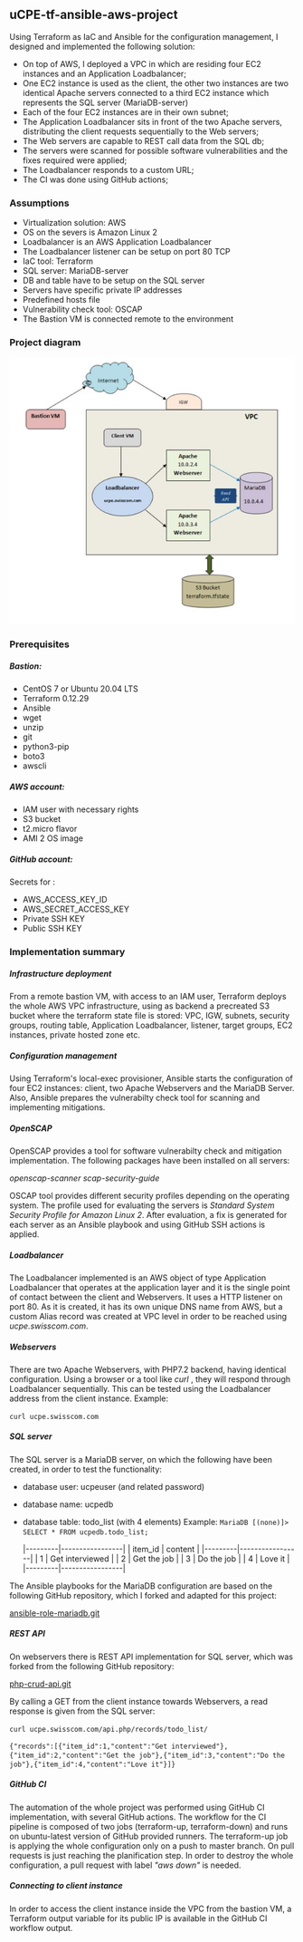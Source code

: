 ## uCPE-tf-ansible-aws-project

Using Terraform as IaC and Ansible for the configuration management, I designed and implemented the following solution:
- On top of AWS, I deployed a VPC in which are residing four EC2 instances and an Application Loadbalancer;
- One EC2 instance is used as the client, the other two instances are two identical Apache servers connected to a third EC2 instance which represents the SQL server (MariaDB-server)
- Each of the four EC2 instances are in their own subnet;
- The Application Loadbalancer sits in front of the two Apache servers, distributing the client requests sequentially to the Web servers;
- The Web servers are capable to REST call data from the SQL db;
- The servers were scanned for possible software vulnerabilities and the fixes required were applied;
- The Loadbalancer responds to a custom URL;
- The CI was done using GitHub actions; 

### Assumptions

- Virtualization solution: AWS
- OS on the severs is Amazon Linux 2
- Loadbalancer is an AWS Application Loadbalancer
- The Loadbalancer listener can be setup on port 80 TCP
- IaC tool: Terraform
- SQL server: MariaDB-server
- DB and table have to be setup on the SQL server
- Servers have specific private IP addresses 
- Predefined hosts file
- Vulnerability check tool: OSCAP
- The Bastion VM is connected remote to the environment

### Project diagram

![](images/Diagram.JPG)

### Prerequisites 

##### Bastion:

* CentOS 7 or Ubuntu 20.04 LTS
* Terraform 0.12.29
* Ansible
* wget
* unzip
* git
* python3-pip
* boto3
* awscli

##### AWS account:

* IAM user with necessary rights
* S3 bucket
* t2.micro flavor
* AMI 2 OS image

##### GitHub account:

Secrets for :
 * AWS_ACCESS_KEY_ID
 * AWS_SECRET_ACCESS_KEY
 * Private SSH KEY
 * Public SSH KEY

### Implementation summary

##### Infrastructure deployment

From a remote bastion VM, with access to an IAM user, Terraform deploys the whole AWS VPC infrastructure, using as backend a precreated S3 bucket where the terraform state file is stored: VPC, IGW, subnets, security groups, routing table, Application Loadbalancer, listener, target groups, EC2 instances, private hosted zone etc.

##### Configuration management

Using Terraform's local-exec provisioner, Ansible starts the configuration of four EC2 instances: client, two Apache Webservers and the MariaDB Server. Also, Ansible prepares the vulnerabilty check tool for scanning and implementing mitigations.

##### OpenSCAP

OpenSCAP provides a tool for software vulnerabilty check and mitigation implementation. The following packages have been installed on all servers:

*openscap-scanner
scap-security-guide*

OSCAP tool provides different security profiles depending on the operating system. The profile used for evaluating the servers is *Standard System Security Profile for Amazon Linux 2*. After evaluation, a fix is generated for each server as an Ansible playbook and using GitHub SSH actions is applied.

##### Loadbalancer

The Loadbalancer implemented is an AWS object of type Application Loadbalancer that operates at the application layer and it is the single point of contact between the client and Webservers. It uses a HTTP listener on port 80. 
As it is created, it has its own unique DNS name from AWS, but a custom Alias record was created at VPC level in order to be reached using *ucpe.swisscom.com*.

##### Webservers

There are two Apache Webservers, with PHP7.2 backend, having identical configuration. Using a browser or a tool like *curl* , they will respond through Loadbalancer sequentially. This can be tested using the Loadbalancer address from the client instance. Example:

`curl ucpe.swisscom.com`

##### SQL server

The SQL server is a MariaDB server, on which the following have been created, in order to test the functionality:
* database user: ucpeuser (and related password)
* database name: ucpedb
* database table: todo_list (with 4 elements)
Example:
`MariaDB [(none)]> SELECT * FROM ucpedb.todo_list;`


    |---------|-----------------|
    | item_id | content         |
    |---------|-----------------|
    |       1 | Get interviewed |
    |       2 | Get the job     |
    |       3 | Do the job      |
    |       4 | Love it         |
    |---------|-----------------|

The Ansible playbooks for the MariaDB configuration are based on the following GitHub repository, which I forked and adapted for this project:

[ansible-role-mariadb.git](https://github.com/bertvv/ansible-role-mariadb)

##### REST API

On webservers there is REST API implementation for SQL server, which was forked from the following GitHub repository:

[php-crud-api.git](https://github.com/mevdschee/php-crud-api)

By calling a GET from the client instance towards Webservers, a read response is given from the SQL server:

`curl ucpe.swisscom.com/api.php/records/todo_list/`

    {"records":[{"item_id":1,"content":"Get interviewed"},{"item_id":2,"content":"Get the job"},{"item_id":3,"content":"Do the job"},{"item_id":4,"content":"Love it"}]}

##### GitHub CI

The automation of the whole project was performed using GitHub CI implementation, with several GitHub actions.
The workflow for the CI pipeline is composed of two jobs (terraform-up, terraform-down) and runs on ubuntu-latest version of GitHub provided runners. The terraform-up job is applying the whole configuration only on a push to master branch. On pull requests is just reaching the planification step.
In order to destroy the whole configuration, a pull request with label *"aws down"* is needed.

##### Connecting to client instance

In order to access the client instance inside the VPC from the bastion VM, a Terraform output variable for its public IP is available in the GitHub CI workflow output.
